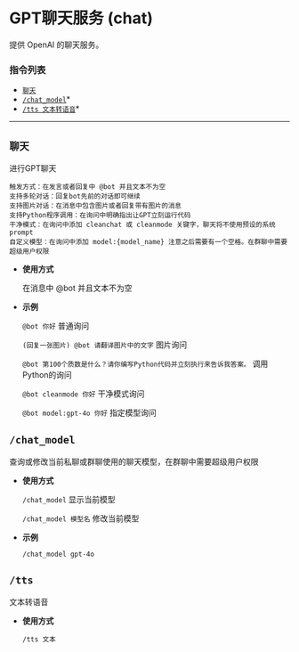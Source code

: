 # GPT聊天服务 (chat)

提供 OpenAI 的聊天服务。

###  指令列表

- [`聊天`](#聊天)
- [`/chat_model`](#查询或修改聊天模型)*
- [`/tts 文本转语音`](#tts)*

---

##  `聊天`

进行GPT聊天
```
触发方式：在发言或者回复中 @bot 并且文本不为空
支持多轮对话：回复bot先前的对话即可继续
支持图片对话：在消息中包含图片或者回复带有图片的消息
支持Python程序调用：在询问中明确指出让GPT立刻运行代码
干净模式：在询问中添加 cleanchat 或 cleanmode 关键字，聊天将不使用预设的系统prompt
自定义模型：在询问中添加 model:{model_name} 注意之后需要有一个空格。在群聊中需要超级用户权限
```

- **使用方式**

    在消息中 @bot 并且文本不为空

- **示例**

    `@bot 你好` 普通询问

    `(回复一张图片) @bot 请翻译图片中的文字` 图片询问

    `@bot 第100个质数是什么？请你编写Python代码并立刻执行来告诉我答案。` 调用Python的询问

    `@bot cleanmode 你好` 干净模式询问

    `@bot model:gpt-4o 你好` 指定模型询问


## `/chat_model`

查询或修改当前私聊或群聊使用的聊天模型，在群聊中需要超级用户权限

- **使用方式**

    `/chat_model` 显示当前模型

    `/chat_model 模型名` 修改当前模型

- **示例**

    `/chat_model gpt-4o`


## `/tts`

文本转语音

- **使用方式**

    `/tts 文本`

